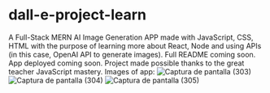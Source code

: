 # dall-e-project-learn

A Full-Stack MERN AI Image Generation APP made with JavaScript, CSS, HTML with the purpose of learning more about React, Node and using APIs (in this case, OpenAI API to generate images).
Full README coming soon. App deployed coming soon.
Project made possible thanks to the great teacher JavaScript mastery.
Images of app:
![Captura de pantalla (303)](https://github.com/josecr02/dall-e-project-learn/assets/88961639/493c4ffa-78d3-4df4-9cab-5acdd3a1d7ea)
![Captura de pantalla (304)](https://github.com/josecr02/dall-e-project-learn/assets/88961639/cc761955-dafb-4492-a732-b57d45b9fc70)
![Captura de pantalla (305)](https://github.com/josecr02/dall-e-project-learn/assets/88961639/9d6a51f6-28fc-4883-a801-f795672e015e)

